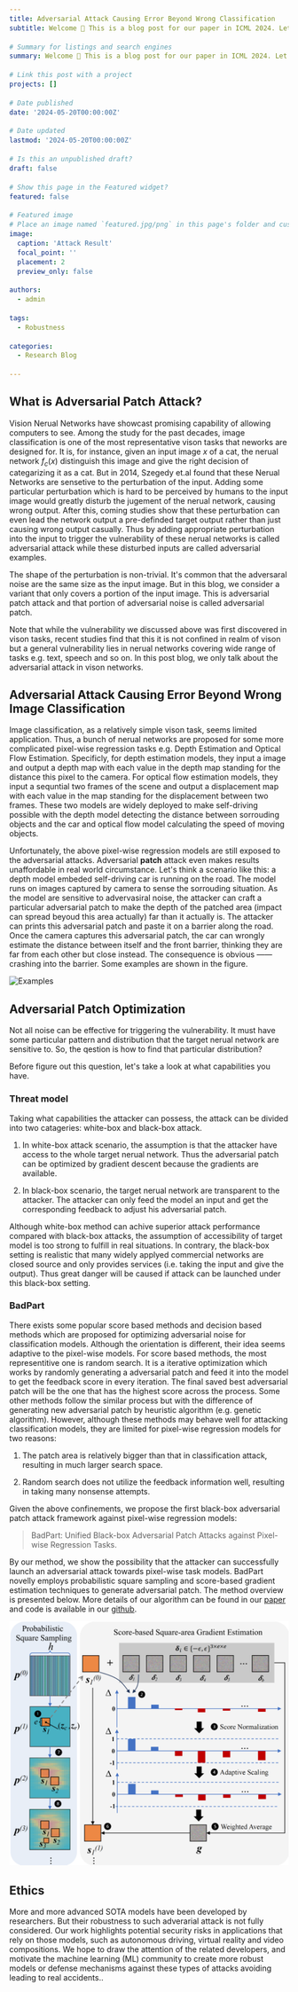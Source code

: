 ```yaml
---
title: Adversarial Attack Causing Error Beyond Wrong Classification
subtitle: Welcome 👋 This is a blog post for our paper in ICML 2024. Let's get started!

# Summary for listings and search engines
summary: Welcome 👋 This is a blog post for our paper in ICML 2024. Let's get started!

# Link this post with a project
projects: []

# Date published
date: '2024-05-20T00:00:00Z'

# Date updated
lastmod: '2024-05-20T00:00:00Z'

# Is this an unpublished draft?
draft: false

# Show this page in the Featured widget?
featured: false

# Featured image
# Place an image named `featured.jpg/png` in this page's folder and customize its options here.
image:
  caption: 'Attack Result'
  focal_point: ''
  placement: 2
  preview_only: false

authors:
  - admin

tags:
  - Robustness

categories:
  - Research Blog

---
```


## What is Adversarial Patch Attack?

Vision Nerual Networks have showcast promising capability of allowing computers to see. Among the study for the past decades, image classification is one of the most representative vison tasks that neworks are designed for. It is, for instance, given an input image $x$ of a cat, the nerual network $f_c(x)$ distinguish this image and give the right decision of categarizing it as a cat. But in 2014, Szegedy et.al found that these Nerual Networks are sensetive to the perturbation of the input. Adding some particular perturbation which is hard to be perceived by humans to the input image would greatly disturb the jugement of the nerual network, causing wrong output. After this, coming studies show that these perturbation can even lead the network output a pre-definded target output rather than just causing wrong output casually. Thus by adding appropriate perturbation into the input to trigger the vulnerability of these nerual networks is called adversarial attack while these disturbed inputs are called adversarial examples. 

The shape of the perturbation is non-trivial. It's common that the adversaral noise are the same size as the input image. But in this blog, we consider a variant that only covers a portion of the input image. This is adversarial patch attack and that portion of adversarial noise is called adversarial patch.

Note that while the vulnerability we discussed above was first discovered in vison tasks, recent studies find that this it is not confined in realm of vison but a general vulnerability lies in nerual networks covering wide range of tasks e.g. text, speech and so on. In this post blog, we only talk about the adversarial attack in vison networks.

## Adversarial Attack Causing Error Beyond Wrong Image Classification

Image classification, as a relatively simple vison task, seems limited application. Thus, a bunch of nerual networks are proposed for some more complicated pixel-wise regression tasks e.g. Depth Estimation and Optical Flow Estimation. <!-- These pixel-wise regression models input a image and outputs a score map with each pixel in input has corresponding score in score map.  -->Specificly, for depth estimation models, they input a image and output a depth map with each value in the depth map standing for the distance this pixel to the camera. For optical flow estimation models, they input a sequntial two frames of the scene and output a displacement map with each value in the map standing for the displacement between two frames. These two models are widely deployed to make self-driving possible with the depth model detecting the distance between sorrouding objects and the car and optical flow model calculating the speed of moving objects.

Unfortunately, the above pixel-wise regression models are still exposed to the adversarial attacks. Adversarial **patch** attack even makes results unaffordable in real world circumstance. Let's think a scenario like this: a depth model embeded self-driving car is running on the road. The model runs on images captured by camera to sense the sorrouding situation. As the model are sensitive to advervasiral noise, the attacker can craft a particular adversarial patch to make the depth of the patched area (impact can spread beyoud this area actually) far than it actually is. The attacker can prints this adversarial patch and paste it on a barrier along the road. Once the camera captures this adversarial patch, the car can wrongly estimate the distance between itself and the front barrier, thinking they are far from each other but close instead. The consequence is obvious —— crashing into the barrier. Some examples are shown in the figure.

![Examples](visulization_examples.png)

## Adversarial Patch Optimization

Not all noise can be effective for triggering the vulnerability. It must have some particular pattern and distribution that the target nerual network are sensitive to. So, the qestion is how to find that particular distribution?

Before figure out this question, let's take a look at what capabilities you have.

### Threat model

Taking what capabilities the attacker can possess, the attack can be divided into two catageries: white-box and black-box attack. 

1. In white-box attack scenario, the assumption is that the attacker have access to the whole target nerual network. Thus the adversarial patch can be optimized by gradient descent because the gradients are available. 

2. In black-box scenario, the target nerual network are transparent to the attacker. The attacker can only feed the model an input and get the corresponding feedback to adjust his adversarial patch.

Although white-box method can achive superior attack performance compared with black-box attacks, the assumption of accessibility of target model is too strong to fulfill in real situations. In contrary, the black-box setting is realistic that many widely applyed commercial networks are closed source and only provides services (i.e. taking the input and give the output). Thus great danger will be caused if attack can be launched under this black-box setting. 

### BadPart

There exists some popular score based methods and decision based methods which are proposed for optimizing adversarial noise for classification models. Although the orientation is different, their idea seems adaptive to the pixel-wise models. For score based methods, the most representitive one is random search. It is a iterative optimization which works by randomly generating a adversarial patch and feed it into the model to get the feedback score in every iteration. The final saved best adversarial patch will be the one that has the highest score across the process. Some other methods follow the similar process but with the difference of generating new adversarial patch by heuristic algorithm (e.g. genetic algorithm). However, although these methods may behave well for attacking classification models, they are limited for pixel-wise regression models for two reasons:

1. The patch area is relatively bigger than that in classification attack, resulting in much larger search space.

2. Random search does not utilize the feedback information well, resulting in taking many nonsense attempts.

Given the above confinements, we propose the first black-box adversarial patch attack framework against pixel-wise regression models:

> BadPart: Unified Black-box Adversarial Patch Attacks against Pixel-wise Regression Tasks.

By our method, we show the possibility that the attacker can successfully launch an adversarial attack towards pixel-wise task models. BadPart novelly employs probabilistic square sampling and score-based gradient estimation techniques to generate adversarial patch. The method overview is presented below. More details of our algorithm can be found in our [paper](https://arxiv.org/abs/2404.00924) and code is available in our [github](https://github.com/Bob-cheng/BadPart).

![BadPart](badpart_overview.png "BadPart")

## Ethics
More and more advanced SOTA models have been developed by researchers. But their robustness to such adverarial attack is not fully considered. Our work highlights potential security risks in applications that rely on those models, such as autonomous driving, virtual reality and video compositions. We hope to draw the attention of the related developers, and motivate the machine learning (ML) community to create more robust models or defense mechanisms against these types of attacks avoiding leading to real accidents..